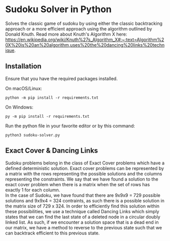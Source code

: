 # Sudoku Solver in Python

Solves the classic game of sudoku by using either the classic backtracking approach or a more efficient approach using the algorithm outlined by Donald Knuth. 
Read more about Knuth's Algorithm X here: https://en.wikipedia.org/wiki/Knuth%27s_Algorithm_X#:~:text=Algorithm%20X%20is%20an%20algorithm,uses%20the%20dancing%20links%20technique.

## Installation

Ensure that you have the required packages installed. 

On macOS/Linux:
```
python -m pip install -r requirements.txt
```
On Windows:
```
py -m pip install -r requirements.txt
```

Run the python file in your favorite editor or by this command: 
```
python3 sudoku-solver.py
```


## Exact Cover & Dancing Links

Sudoku problems belong in the class of Exact Cover problems which have a defined deterministic solution. 
Exact cover problems can be represented by a matrix with the rows representing the possible solutions and the columns representing the constraints. We say that we have found a solution to the exact cover problem when there is a matrix when the set of rows has exactly 1 for each column.  
In the case of Sudoku, we have found that there are 9x9x9 = 729 possible solutions and 9x9x4 = 324 contraints, as such there is a possible solution in the matrix size of 729 x 324. 
In order to efficiently find this solution within these possibilities, we use a technique called Dancing Links which simply states that we can find the last state of a deleted node in a circular doubly linked list. As such, if we encounter a solution space that is a dead end in our matrix, we have a method to reverse to the previous state such that we can backtrack efficient to this previous state. 
